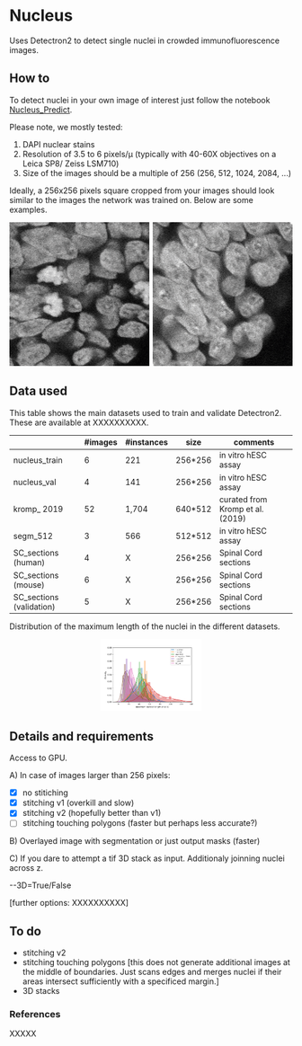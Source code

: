 # Nucleus
Uses Detectron2 to detect single nuclei in crowded immunofluorescence images.

## How to
To detect nuclei in your own image of interest just follow the notebook [Nucleus_Predict](https://github.com/tiagu/Nucleus/blob/master/Nucleus_Predict.ipynb?flush_cache=true).

Please note, we mostly tested:
1) DAPI nuclear stains
2) Resolution of 3.5 to 6 pixels/&mu; (typically with 40-60X objectives on a Leica SP8/ Zeiss LSM710)
3) Size of the images should be a multiple of 256 (256, 512, 1024, 2084, ...)


Ideally, a 256x256 pixels square cropped from your images should look similar to the images the network was trained on. Below are some examples.

<p align="center">
  <img width="512" height="256" src="https://github.com/tiagu/Nucleus/blob/master/examples/Nucleus-GIF.gif">
</p>


## Data used
This table shows the main datasets used to train and validate Detectron2. These are available at XXXXXXXXXX.

|   | #images  |  #instances | size  | comments  |
|---|---|---|---|---|
nucleus_train |	6 |	221 | 256*256 | in vitro hESC assay
nucleus_val | 4 | 141 | 256*256 | in vitro hESC assay
kromp_ 2019 | 52 | 1,704 | 640*512 | curated from Kromp et al. (2019)
segm_512 | 3 | 566 | 512*512 | in vitro hESC assay
SC_sections (human) | 4 | X | 256*256 | Spinal Cord sections
SC_sections (mouse) | 6 | X | 256*256 | Spinal Cord sections
SC_sections (validation) | 5 | X | 256*256 | Spinal Cord sections

Distribution of the maximum length of the nuclei in the different datasets.
<p align="center">
  <img width="180" height="128" src="https://github.com/tiagu/Nucleus/blob/master/examples/Nucleus_data_dimensions.png">
</p>


## Details and requirements

Access to GPU. 

A) In case of images larger than 256 pixels:

- [x] no stitiching
- [x] stitching v1 (overkill and slow)
- [x] stitching v2 (hopefully better than v1)
- [ ] stitching touching polygons (faster but perhaps less accurate?)

B) Overlayed image with segmentation or just output masks (faster)


C) If you dare to attempt a tif 3D stack as input. Additionaly joinning nuclei across z.

--3D=True/False

[further options: XXXXXXXXXX]


## To do

- stitching v2
- stitching touching polygons [this does not generate additional images at the middle of boundaries. Just scans edges and merges nuclei if their areas intersect sufficiently with a specificed margin.]
- 3D stacks


### References

XXXXX

